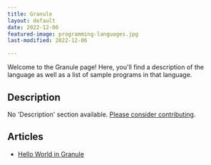 ```yaml
---
title: Granule
layout: default
date: 2022-12-06
featured-image: programming-languages.jpg
last-modified: 2022-12-06

---
```


Welcome to the Granule page! Here, you'll find a description of the language as well as a list of sample programs in that language.

## Description

No 'Description' section available. [Please consider contributing](https://github.com/TheRenegadeCoder/sample-programs-website).

## Articles

- [Hello World in Granule](https://rzuckerm.github.io/sample-programs-website-copy/projects/hello-world/granule)